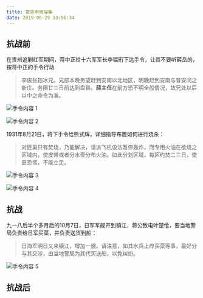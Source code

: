 ```yaml
---
title: 常凯申微操集
date: 2019-06-29 13:56:34
---
```


## 抗战前

在贵州追剿红军期间，蒋中正给十六军军长李韫珩下达手令，让其不要听薛岳的，按蒋中正的手令行动

> 李俊张抱冰兄。兄部本晚务望赶到安南以北地区，明晚赶到安南与普安间之新庄。务限廿三日前达到盘县。**薛主任**在前方恐不明全般情况，故兄处以后以中之命令为准。

![手令内容 1](https://imgs.codewoody.com/uploads/big/4a4c0a68ccdbfdcbd52a4000ec60f39e.jpg)

![手令内容 2](https://imgs.codewoody.com/uploads/big/aa14efe88bed291cbb7903a880733e71.jpg)

1931年8月21日，蒋下手令给熊式辉，详细指导布置如何进行烧杀：

> 对匪巢只有焚烧，乃能解决，请派飞机设法暂停轰炸，而专用火油在欲烧之区域内，使皮带或者分水壶分布火油。如此分划区域，每区约焚二三日，使匪恐慌，不能立足。

![手令内容 3](https://imgs.codewoody.com/uploads/big/1873bed5a708921195e3ab2c2be01b50.jpg)

![手令内容 4](https://imgs.codewoody.com/uploads/big/169fa04ba663fed34b0702af54672071.jpg)

## 抗战

九一八后半个多月后的10月7日，日军军舰开到镇江，蒋公致电叶楚伧，要当地警局负责给日军买菜，并负责送货到船：

> 日海军明日又来镇江，增加一艘。请注意，如其水兵上岸买菜等事，最好分与其交涉，由当地警局为其代买送船，以免纠纷。

![手令内容 5](https://imgs.codewoody.com/uploads/big/765514ebd669891829319a8176d764d8.jpg)

## 抗战后